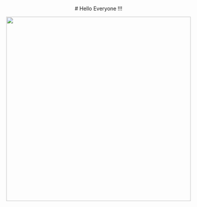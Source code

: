 <p align="center">
# Hello Everyone !!!
</p>

<p align="center">
    <img width="500" src="https://media.tenor.com/-tF8v7bEPfEAAAAd/hello-darwisy-hello-everynyan.gif">
</p>

